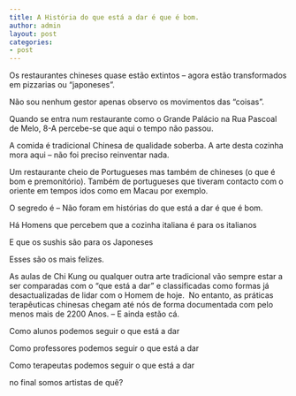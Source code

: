 ```yaml
---
title: A História do que está a dar é que é bom.
author: admin
layout: post
categories:
- post
---
```

Os restaurantes chineses quase estão extintos &#8211; agora estão transformados em pizzarias ou &#8220;japoneses&#8221;.

Não sou nenhum gestor apenas observo os movimentos das &#8220;coisas&#8221;.

Quando se entra num restaurante como o Grande Palácio na Rua Pascoal de Melo, 8-A percebe-se que aqui o tempo não passou.

A comida é tradicional Chinesa de qualidade soberba. A arte desta cozinha mora aqui &#8211; não foi preciso reinventar nada.

Um restaurante cheio de Portugueses mas também de chineses (o que é bom e premonitório). Também de portugueses que tiveram contacto com o oriente em tempos idos como em Macau por exemplo.

O segredo é &#8211; Não foram em histórias do que está a dar é que é bom.

Há Homens que percebem que a cozinha italiana é para os italianos

E que os sushis são para os Japoneses

Esses são os mais felizes.

As aulas de Chi Kung ou qualquer outra arte tradicional vão sempre estar a ser comparadas com o &#8220;que está a dar&#8221; e classificadas como formas já desactualizadas de lidar com o Homem de hoje.  No entanto, as práticas terapêuticas chinesas chegam até nós de forma documentada com pelo menos mais de 2200 Anos. &#8211; E ainda estão cá.

Como alunos podemos seguir o que está a dar

Como professores podemos seguir o que está a dar

Como terapeutas podemos seguir o que está a dar

no final somos artistas de quê?

